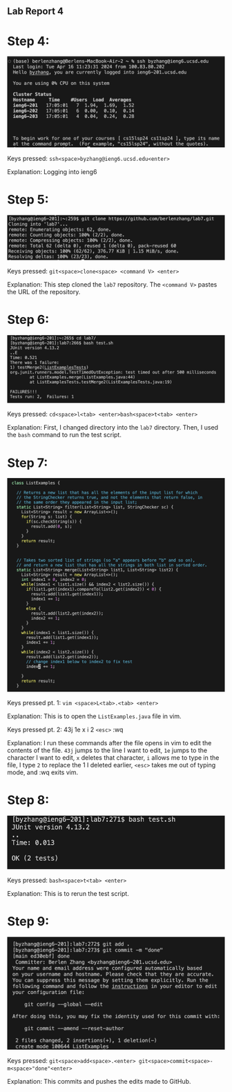 ## Lab Report 4

# Step 4:

![Image](step4.jpg)

Keys pressed: `ssh<space>byzhang@ieng6.ucsd.edu<enter>`

Explanation: Logging into ieng6

# Step 5:

![Image](step5.jpg)

Keys pressed: `git<space>clone<space> <command V> <enter>`

Explanation: This step cloned the `lab7` repository. The `<command V>` pastes the URL of the repository.

# Step 6:

![Image](test6.jpg)

Keys pressed: `cd<space>l<tab> <enter>bash<space>t<tab> <enter>`

Explanation: First, I changed directory into the `lab7` directory. Then, I used the `bash` command to run the test script.

# Step 7:

![Image](step7new.jpg)

Keys pressed pt. 1: `vim <space>L<tab>.<tab> <enter>`

Explanation: This is to open the `ListExamples.java` file in vim.

Keys pressed pt. 2: 43j 1e x i 2 `<esc>` :wq 

Explanation: I run these commands after the file opens in vim to edit the contents of the file. `43j` jumps to the line I want to edit, `1e` jumps to the character I want to edit, `x` deletes that character, `i` allows me to type in the file, I type `2` to replace the 1 I deleted earlier, `<esc>` takes me out of typing mode, and :wq exits vim.

# Step 8: 

![Image](step8.jpg)

Keys pressed: `bash<space>t<tab> <enter>`

Explanation: This is to rerun the test script.

# Step 9:

![Image](step9.jpg)

Keys pressed: `git<space>add<space>.<enter> git<space>commit<space>-m<space>"done"<enter>`

Explanation: This commits and pushes the edits made to GitHub.
